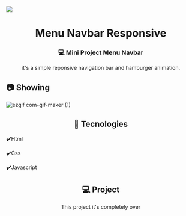 <img src="https://user-images.githubusercontent.com/82244432/129612891-6da1734d-204b-40e1-bc2b-8235f20becac.png"/>

<h1 align="center">Menu Navbar Responsive</h1>
<h3 align="center"> 💻 Mini Project Menu Navbar</h3>
 <p align="center"> it's a simple reponsive navigation bar and hamburger animation.</p>
 
 <h2> 📷 Showing </h2>
 
![ezgif com-gif-maker (1)](https://user-images.githubusercontent.com/82244432/129562656-ed5ba36d-4d08-4fdc-b013-61f786675509.gif)
 
 <h2 align="center"> 🚀 Tecnologies </h2>
 <p>✔️Html</P>
 <p>✔️Css</p>
 <p>✔️Javascript</p>
 
 <h2 align="center">💻 Project </h2>
<p align="center">This project it's completely over</p>
